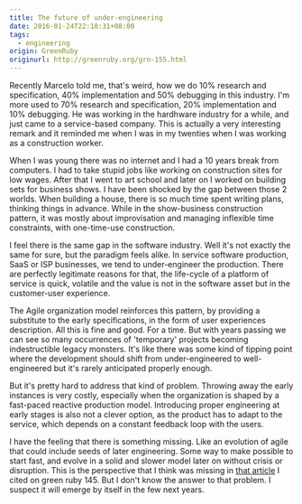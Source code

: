 ```yaml
---
title: The future of under-engineering
date: 2016-01-24T22:10:31+08:00
tags:
  - engineering
origin: GreenRuby
originurl: http://greenruby.org/grn-155.html
---
```

Recently Marcelo told me, that's weird, how we do 10% research and
specification, 40% implementation and 50% debugging in this industry. I'm more
used to 70% research and specification, 20% implementation and 10% debugging.
He was working in the hardhware industry for a while, and just came to a
service-based company. This is actually a very interesting remark and it
reminded me when I was in my twenties when I was working as a construction
worker.

When I was young there was no internet and I had a 10 years break from
computers. I had to take stupid jobs like working on construction sites for
low wages. After that I went to art school and later on I worked on building
sets for business shows. I have been shocked by the gap between those 2
worlds. When building a house, there is so much time spent writing plans,
thinking things in advance. While in the show-business construction pattern,
it was mostly about improvisation and managing inflexible time constraints,
with one-time-use construction.

I feel there is the same gap in the software industry. Well it's not exactly
the same for sure, but the paradigm feels alike. In service software
production, SaaS or ISP businesses, we tend to under-engineer the production.
There are perfectly legitimate reasons for that, the life-cycle of a platform
of service is quick, volatile and the value is not in the software asset but
in the customer-user experience.

The Agile organization model reinforces this pattern, by providing a
substitute to the early specifications, in the form of user experiences
description. All this is fine and good. For a time. But with years passing we
can see so many occurrences of 'temporary' projects becoming indestructible
legacy monsters. It's like there was some kind of tipping point where the
development should shift from under-engineered to well-engineered but it's
rarely anticipated properly enough.

But it's pretty hard to address that kind of problem. Throwing away the early
instances is very costly, especially when the organization is shaped by a
fast-paced reactive production model. Introducing proper engineering at early
stages is also not a clever option, as the product has to adapt to the
service, which depends on a constant feedback loop with the users.

I have the feeling that there is something missing. Like an evolution of agile
that could include seeds of later engineering. Some way to make possible to
start fast, and evolve in a solid and slower model later on without crisis or
disruption. This is the perspective that I think was missing in [that
article][engineers] I cited on green ruby 145. But I don't know the answer to
that problem. I suspect it will emerge by itself in the few next years.

[engineers]: http://www.businessinsider.com/why-computer-programmers-need-to-stop-calling-themselves-engineers-already-2015-11
